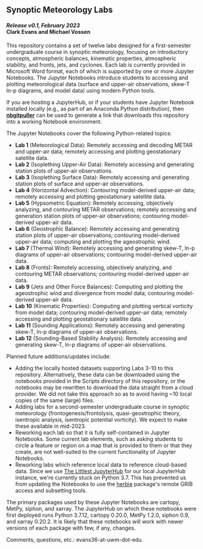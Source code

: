 <h2>Synoptic Meteorology Labs</h2>
<h4><i>Release v0.1, February 2023</i><br>Clark Evans and Michael Vossen</h4>

This repository contains a set of twelve labs designed for a first-semester undergraduate course in synoptic meteorology, focusing on introductory concepts, atmospheric balances, kinematic properties, atmospheric stability, and fronts, jets, and cyclones. Each lab is currently provided in Microsoft Word format, each of which is supported by one or more Jupyter Notebooks. The Jupyter Notebooks introduce students to accessing and plotting meteorological data (surface and upper-air observations, skew-T ln-p diagrams, and model data) using modern Python tools.

If you are hosting a JupyterHub, or if your students have Jupyter Notebook installed locally (e.g., as part of an Anaconda Python distribution), then <a href="https://github.com/jupyterhub/nbgitpuller" target="_blank"><b>nbgitpuller</b></a> can be used to generate a link that downloads this repository into a working Notebook environment.

The Jupyter Notebooks cover the following Python-related topics:
<ul>
  <li><b>Lab 1</b> (Meteorological Data): Remotely accessing and decoding METAR and upper-air data; remotely accessing and plotting geostationary satellite data.</li>
  <li><b>Lab 2</b> (Isoplething Upper-Air Data): Remotely accessing and generating station plots of upper-air observations.</li>
  <li><b>Lab 3</b> (Isoplething Surface Data): Remotely accessing and generating station plots of surface and upper-air observations.</li>
  <li><b>Lab 4</b> (Horizontal Advection): Contouring model-derived upper-air data; remotely accessing and plotting geostationary satellite data.</li>
  <li><b>Lab 5</b> (Hypsometric Equation): Remotely accessing, objectively analyzing, and contouring METAR observations; remotely accessing and generation station plots of upper-air observations; contouring model-derived upper-air data.</li>
  <li><b>Lab 6</b> (Geostrophic Balance): Remotely accessing and generating station plots of upper-air observations; contouring model-derived upper-air data; computing and plotting the ageostrophic wind.</li>
  <li><b>Lab 7</b> (Thermal Wind): Remotely accessing and generating skew-T, ln-p diagrams of upper-air observations; contouring model-derived upper-air data.</li>
  <li><b>Lab 8</b> (Fronts): Remotely accessing, objectively analyzing, and contouring METAR observations; contouring model-derived upper-air data.</li>
  <li><b>Lab 9</b> (Jets and Other Force Balances): Computing and plotting the ageostrophic wind and divergence from model data; contouring model-derived upper-air data.</li>
  <li><b>Lab 10</b> (Kinematic Properties): Computing and plotting vertical vorticity from model data; contouring model-derived upper-air data; remotely accessing and plotting geostationary satellite data.</li>
  <li><b>Lab 11</b> (Sounding Applications): Remotely accessing and generating skew-T, ln-p diagrams of upper-air observations.</li>
  <li><b>Lab 12</b> (Sounding-Based Stability Analysis): Remotely accessing and generating skew-T, ln-p diagrams of upper-air observations.</li>
</ul>

Planned future additions/updates include:
<ul>
  <li>Adding the locally hosted datasets supporting Labs 3-10 to this repository. Alternatively, these data can be downloaded using the notebooks provided in the Scripts directory of this repository, or the notebooks may be rewritten to download the data straight from a cloud provider. We did not take this approach so as to avoid having ~10 local copies of the same (large) files.
  <li>Adding labs for a second-semester undergraduate course in synoptic meteorology (frontogenesis/frontolysis, quasi-geostrophic theory, isentropic analysis, isentropic potential vorticity). We expect to make these available in mid-2023.</li>
  <li>Reworking each lab so that it is fully self-contained in Jupyter Notebooks. Some current lab elements, such as asking students to circle a feature or region on a map that is provided to them or that they create, are not well-suited to the current functionality of Jupyter Notebooks.</li>
  <li>Reworking labs which reference local data to reference cloud-based data. Since we use <a href="https://tljh.jupyter.org/en/latest/">The Littlest JupyterHub</a> for our local JupyterHub instance, we're currently stuck on Python 3.7. This has prevented us from updating the Notebooks to use the <a href="https://github.com/blaylockbk/Herbie">herbie</a> package's remote GRIB access and subsetting tools.</li>
</ul>

The primary packages used by these Jupyter Notebooks are cartopy, MetPy, siphon, and xarray. The JupyterHub on which these notebooks were first deployed runs Python 3.7.12, cartopy 0.20.0, MetPy 1.2.0, siphon 0.9, and xarray 0.20.2. It is likely that these notebooks will work with newer versions of each package with few, if any, changes.

Comments, questions, etc.: evans36-at-uwm-dot-edu.
